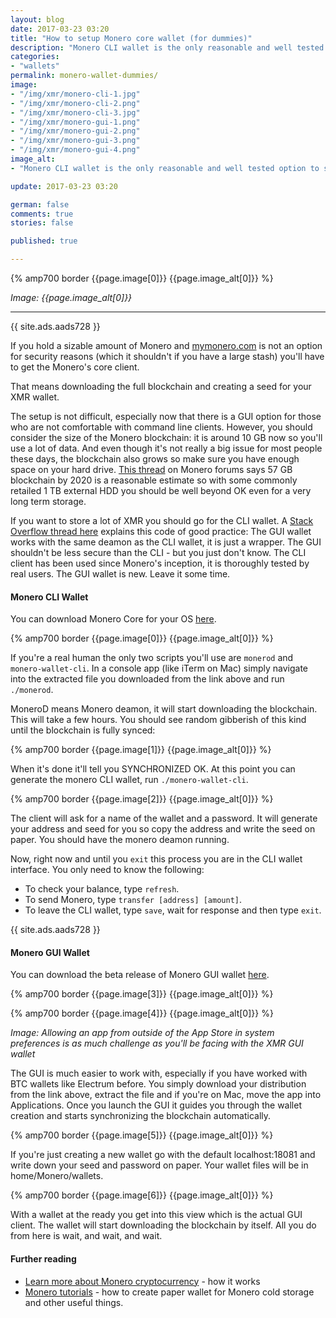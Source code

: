 ```yaml
---
layout: blog
date: 2017-03-23 03:20
title: "How to setup Monero core wallet (for dummies)"
description: "Monero CLI wallet is the only reasonable and well tested option we have to store larger amount of XMR although the new beta graphical wallet (GUI) is out too. Finally something user-friendly. "
categories:
- "wallets"
permalink: monero-wallet-dummies/
image:
- "/img/xmr/monero-cli-1.jpg"
- "/img/xmr/monero-cli-2.png"
- "/img/xmr/monero-cli-3.jpg"
- "/img/xmr/monero-gui-1.png"
- "/img/xmr/monero-gui-2.png"
- "/img/xmr/monero-gui-3.png"
- "/img/xmr/monero-gui-4.png"
image_alt:
- "Monero CLI wallet is the only reasonable and well tested option to store larger amount of XMR. A graphical wallet (GUI) is out too and working though. It's probably safe but it is beta and it's always safer to wait some time with new releases to get them tested."

update: 2017-03-23 03:20

german: false
comments: true
stories: false

published: true

---
```


{% amp700 border {{page.image[0]}} {{page.image_alt[0]}} %}

_Image: {{page.image_alt[0]}}_

________________________


{{ site.ads.aads728 }}

If you hold a sizable amount of Monero and [mymonero.com](https://mymonero.com) is not an option for security reasons (which it shouldn't if you have a large stash) you'll have to get the Monero's core client.

That means downloading the full blockchain and creating a seed for your XMR wallet.

The setup is not difficult, especially now that there is a GUI option for those who are not comfortable with command line clients. However, you should consider the size of the Monero blockchain: it is around 10 GB now so you'll use a lot of data. And even though it's not really a big issue for most people these days, the blockchain also grows so make sure you have enough space on your hard drive. [This thread](https://forum.getmonero.org/20/general-discussion/315/blockchain-size-forecast) on Monero forums says 57 GB blockchain by 2020 is a reasonable estimate so with some commonly retailed 1 TB external HDD you should be well beyond OK even for a very long term storage.

If you want to store a lot of XMR you should go for the CLI wallet. A [Stack Overflow thread here](http://monero.stackexchange.com/questions/3237/is-the-gui-safe-for-storing-thousands-of-monero) explains this code of good practice: The GUI wallet works with the same deamon as the CLI wallet, it is just a wrapper. The GUI shouldn't be less secure than the CLI - but you just don't know. The CLI client has been used since Monero's inception, it is thoroughly tested by real users. The GUI wallet is new. Leave it some time.

#### Monero CLI Wallet

You can download Monero Core for your OS [here](https://getmonero.org/downloads/).

{% amp700 border {{page.image[0]}} {{page.image_alt[0]}} %}

If you're a real human the only two scripts you'll use are `monerod` and `monero-wallet-cli`. In a console app (like iTerm on Mac) simply navigate into the extracted file you downloaded from the link above and run `./monerod`.

MoneroD means Monero deamon, it will start downloading the blockchain. This will take a few hours. You should see random gibberish of this kind until the blockchain is fully synced:

{% amp700 border {{page.image[1]}} {{page.image_alt[0]}} %}

When it's done it'll tell you SYNCHRONIZED OK. At this point you can generate the monero CLI wallet, run `./monero-wallet-cli`.

{% amp700 border {{page.image[2]}} {{page.image_alt[0]}} %}

The client will ask for a name of the wallet and a password. It will generate your address and seed for you so copy the address and write the seed on paper. You should have the monero deamon running.

Now, right now and until you `exit` this process you are in the CLI wallet interface. You only need to know the following:

* To check your balance, type `refresh`.
* To send Monero, type `transfer [address] [amount]`.
* To leave the CLI wallet, type `save`, wait for response and then type `exit`.

{{ site.ads.aads728 }}


#### Monero GUI Wallet

You can download the beta release of Monero GUI wallet [here](https://getmonero.org/2016/12/22/monero-core-gui-beta-released.html).

{% amp700 border {{page.image[3]}} {{page.image_alt[0]}} %}

{% amp700 border {{page.image[4]}} {{page.image_alt[0]}} %}

_Image: Allowing an app from outside of the App Store in system preferences is as much challenge as you'll be facing with the XMR GUI wallet_

The GUI is much easier to work with, especially if you have worked with BTC wallets like Electrum before. You simply download your distribution from the link above, extract the file and if you're on Mac, move the app into Applications. Once you launch the GUI it guides you through the wallet creation and starts synchronizing the blockchain automatically.

{% amp700 border {{page.image[5]}} {{page.image_alt[0]}} %}

If you're just creating a new wallet go with the default localhost:18081 and write down your seed and password on paper. Your wallet files will be in home/Monero/wallets.

{% amp700 border {{page.image[6]}} {{page.image_alt[0]}} %}

With a wallet at the ready you get into this view which is the actual GUI client. The wallet will start downloading the blockchain by itself. All you do from here is wait, and wait, and wait.

#### Further reading

* [Learn more about Monero cryptocurrency](http://weuse.cash/monero/) - how it works
* [Monero tutorials](https://www.monero.how/) - how to create paper wallet for Monero cold storage and other useful things.
